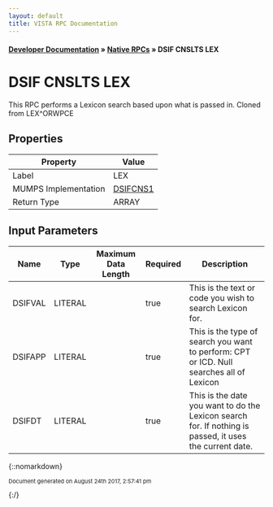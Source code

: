 ```yaml
---
layout: default
title: VISTA RPC Documentation
---
```


#### [Developer Documentation](../index) &#187; [Native RPCs](TableOfContents) &#187; DSIF CNSLTS LEX<br/>
# DSIF CNSLTS LEX

This RPC performs a Lexicon search based upon what is passed in. Cloned from LEX^ORWPCE

## Properties

Property | Value
--- | ---
Label | LEX
MUMPS Implementation | [DSIFCNS1](http://code.osehra.org/dox/Routine_DSIFCNS1_source.html)
Return Type | ARRAY


## Input Parameters

Name | Type | Maximum Data Length | Required | Description
--- | --- | --- | --- | ---
DSIFVAL | LITERAL |  | true | This is the text or code you wish to search Lexicon for.
DSIFAPP | LITERAL |  | true | This is the type of search you want to perform: CPT or ICD. Null searches all of Lexicon
DSIFDT | LITERAL |  | true | This is the date you want to do the Lexicon search for. If nothing is passed, it uses the current date.



{::nomarkdown} <br/><p style="font-size: 11px">Document generated on August 24th 2017, 2:57:41 pm</p>{:/}